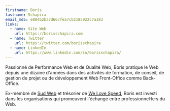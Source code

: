 ```yaml
---
firstname: Boris
lastname: Schapira
email_md5: e884b2ba7d66cfea7cb2185922c7a183
links:
  - name: Site Web
    url: https://borisschapira.com
  - name: Twitter
    url: https://twitter.com/borisschapira
  - name: LinkedIn
    url: https://www.linkedin.com/in/borisschapira/
---
```


Passionné de Performance Web et de Qualité Web, Boris pratique le Web depuis une dizaine d'années dans des activités de formation, de conseil, de gestion de projet ou de développement Web Front-Office comme Back-Office.

Ex-membre de [Sud Web](https://sudweb.fr/) et trésorier de [We Love Speed](https://www.welovespeed.com/), Boris est investi dans les organisations qui promeuvent l'échange entre professionnel·le·s du Web.